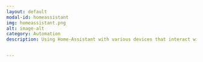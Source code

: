 ```yaml
---
layout: default
modal-id: homeassistant
img: homeassistant.png
alt: image-alt
category: Automation
description: Using Home-Assistant with various devices that interact with it through MQTT or the device specific API. Most of the notifications and automations are working without a need of internet connection.


---
```

